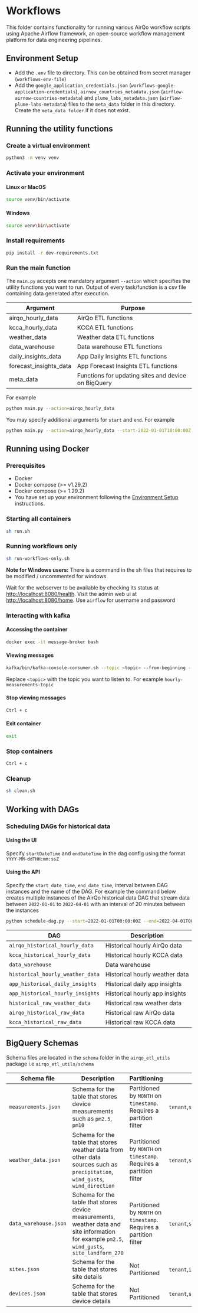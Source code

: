 # Workflows

This folder contains functionality for running various AirQo workflow scripts using Apache Airflow framework, an open-source workflow management platform for data
engineering pipelines.

## Environment Setup

- Add the `.env` file to directory. This can be obtained from secret manager (`workflows-env-file`)
- Add the `google_application_credentials.json` (`workflows-google-application-credentials`), `airnow_countries_metadata.json` (`airflow-airnow-countries-metadata`) and `plume_labs_metadata.json` (`airflow-plume-labs-metadata`) files to the `meta_data` folder in this directory. Create the `meta_data folder` if it does not exist. 

## Running the utility functions
### Create a virtual environment

```bash
python3 -m venv venv
```

### Activate your environment

#### Linux or MacOS

```bash
source venv/bin/activate
```

#### Windows

```bash
source venv\bin\activate
```

### Install requirements

```bash
pip install -r dev-requirements.txt
```

### Run the main function

The `main.py` accepts one mandatory argument `--action` which specifies the utility functions you want to run. Output of
every task/function is a csv file containing data generated after execution.

| Argument         | Purpose|
|---------------------------|------------------|
| airqo_hourly_data | AirQo ETL functions |
| kcca_hourly_data | KCCA ETL functions   |
| weather_data | Weather data ETL functions   |
| data_warehouse | Data warehouse ETL functions   |
| daily_insights_data | App Daily Insights ETL functions   |
| forecast_insights_data | App Forecast Insights ETL functions   |
| meta_data | Functions for updating sites and device on BigQuery   |

For example

```bash
python main.py --action=airqo_hourly_data
```

You may specify additional arguments for `start` and `end`. For example

```bash
python main.py --action=airqo_hourly_data --start-2022-01-01T10:00:00Z --end=2022-01-01T17:00:00Z
```

## Running using Docker

### Prerequisites

- Docker
- Docker compose (>= v1.29.2)
- Docker compose (>= 1.29.2)
- You have set up your environment following the [Environment Setup](#environment-setup)  instructions.

### Starting all containers

```bash
sh run.sh  
```
### Running workflows only

```bash
sh run-workflows-only.sh  
```

**Note for Windows users:** There is a command in the sh files that requires to be modified / uncommented for windows 

Wait for the webserver to be available by checking its status at <http://localhost:8080/health>. Visit the admin web ui
at <http://localhost:8080/home>. Use `airflow` for username and password

### Interacting with kafka

#### Accessing the container

```bash
docker exec -it message-broker bash
```

#### Viewing messages

```bash
kafka/bin/kafka-console-consumer.sh --topic <topic> --from-beginning --bootstrap-server localhost:9092
```

Replace ```<topic>``` with the topic you want to listen to. For example ```hourly-measurements-topic```

#### Stop viewing messages

```bash
Ctrl + c
```

#### Exit container

```bash
exit
```

### Stop containers

```bash
Ctrl + c
```

### Cleanup

```bash
sh clean.sh  
```

## Working with DAGs

### Scheduling DAGs for historical data

#### Using the UI

Specify `startDateTime` and `endDateTime` in the dag config using the format `YYYY-MM-ddTHH:mm:ssZ`

#### Using the API

Specify the `start_date_time`, `end_date_time`, interval between DAG instances and the name of the DAG. For example the
command below creates multiple instances of the AirQo historical data DAG that stream data between `2022-01-01`
to `2022-04-01` with an interval of 20 minutes between the instances

```bash
python schedule-dag.py --start=2022-01-01T00:00:00Z --end=2022-04-01T00:00:00Z --logical_date_minutes_interval=20 --dag=airqo_historical_hourly_data
```

| DAG                                   | Description      |
|---------------------------------------|------------------|
| `airqo_historical_hourly_data`        | Historical hourly AirQo data |
| `kcca_historical_hourly_data`         | Historical hourly KCCA data |
| `data_warehouse`                      | Data warehouse |
| `historical_hourly_weather_data`      | Historical hourly weather data |
| `app_historical_daily_insights`       | Historical daily app insights |
| `app_historical_hourly_insights`      | Historical hourly app insights |
| `historical_raw_weather_data`         | Historical raw  weather data |
| `airqo_historical_raw_data`           | Historical raw AirQo data |
| `kcca_historical_raw_data`            | Historical raw KCCA data |

## BigQuery Schemas

Schema files are located in the `schema` folder in the `airqo_etl_utils` package i.e  `airqo_etl_utils/schema`

| Schema file               | Description      | Partitioning     | Clustering order       |
|---------------------------|------------------|------------------|------------------|
| `measurements.json` | Schema for the table that stores device measurements such as `pm2.5`, `pm10` | Partitioned by `MONTH` on `timestamp`. Requires a partition filter | `tenant`,`site_id`,`device`,`timestamp` |
| `weather_data.json` | Schema for the table that stores weather data from other data sources such as `precipitation`, `wind_gusts`, `wind_direction` | Partitioned by `MONTH` on `timestamp`. Requires a partition filter | `tenant`,`site_id`,`timestamp` |
| `data_warehouse.json` | Schema for the table that stores device measurements, weather data and site information for example `pm2.5`, `wind_gusts`, `site_landform_270`  | Partitioned by `MONTH` on `timestamp`. Requires a partition filter | `tenant`,`site_id`,`device_name`,`timestamp` |
| `sites.json` | Schema for the table that stores site details  | Not Partitioned | `tenant`,`id` |
| `devices.json` | Schema for the table that stores device details  | Not Partitioned | `tenant`,`site_id`,`id` |
